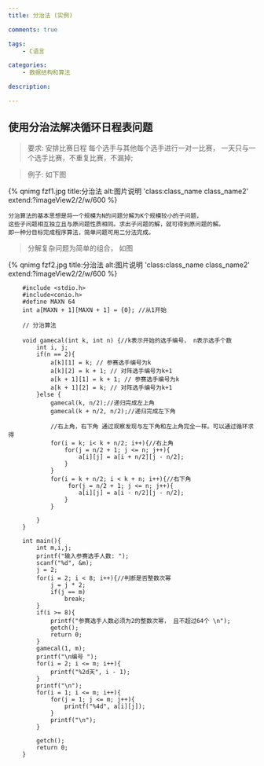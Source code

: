 ```yaml
---
title: 分治法 (实例)

comments: true    

tags: 
    - C语言

categories: 
    - 数据结构和算法

description: 

---
```



## 使用分治法解决循环日程表问题

> 要求: 安排比赛日程 每个选手与其他每个选手进行一对一比赛， 一天只与一个选手比赛，不重复比赛，不漏掉;


<!--more-->


> 例子: 如下图
        
{% qnimg fzf1.jpg title:分治法 alt:图片说明 'class:class_name class_name2' extend:?imageView2/2/w/600 %}


    分治算法的基本思想是将一个规模为N的问题分解为K个规模较小的子问题，
    这些子问题相互独立且与原问题性质相同。求出子问题的解，就可得到原问题的解。
    即一种分目标完成程序算法，简单问题可用二分法完成。

> 分解复杂问题为简单的组合， 如图

{% qnimg fzf2.jpg title:分治法 alt:图片说明 'class:class_name class_name2' extend:?imageView2/2/w/600 %}


        
        #include <stdio.h>
        #include<conio.h>
        #define MAXN 64
        int a[MAXN + 1][MAXN + 1] = {0}; //从1开始
        
        // 分治算法
        
        void gamecal(int k, int n) {//k表示开始的选手编号， n表示选手个数
            int i, j;
            if(n == 2){
                a[k][1] = k; // 参赛选手编号为k
                a[k][2] = k + 1; // 对阵选手编号为k+1
                a[k + 1][1] = k + 1; // 参赛选手编号为k
                a[k + 1][2] = k; // 对阵选手编号为k+1
            }else {
                gamecal(k, n/2);//递归完成左上角
                gamecal(k + n/2, n/2);//递归完成左下角
        
                //右上角，右下角 通过观察发现与左下角和左上角完全一样。可以通过循环求得
                for(i = k; i< k + n/2; i++){//右上角
                    for(j = n/2 + 1; j <= n; j++){
                        a[i][j] = a[i + n/2][j - n/2];
                    }
                }
                for(i = k + n/2; i < k + n; i++){//右下角
                     for(j = n/2 + 1; j <= n; j++){
                        a[i][j] = a[i - n/2][j - n/2];
                    }
                }
        
            }
        }
        
        int main(){
            int m,i,j;
            printf("输入参赛选手人数: ");
            scanf("%d", &m);
            j = 2;
            for(i = 2; i < 8; i++){//判断是否整数次幂
                j = j * 2;
                if(j == m)
                    break;
            }
            if(i >= 8){
                printf("参赛选手人数必须为2的整数次幂， 且不超过64个 \n");
                getch();
                return 0;
            }
            gamecal(1, m);
            printf("\n编号 ");
            for(i = 2; i <= m; i++){
                printf("%2d天", i - 1);
            }
            printf("\n");
            for(i = 1; i <= m; i++){
                for(j = 1; j <= m; j++){
                    printf("%4d", a[i][j]);
                }
                printf("\n");
            }
        
            getch();
            return 0;
        }
